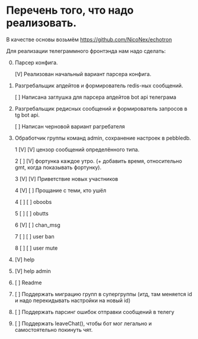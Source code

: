 # Перечень того, что надо реализовать.

В качестве основы возьмём https://github.com/NicoNex/echotron 

Для реализации телеграммного фронтэнда нам надо сделать:

0. Парсер конфига.

   [V] Реализован начальный вариант парсера конфига.

1. Разгребальщик апдейтов и формирователь redis-ных сообщений.

   [ ] Написана заглушка для парсера апдейтов bot api телеграма

2. Разгребальщик редисных сообщений и формирователь запросов в tg bot api.

   [ ] Написан черновой вариант рагребателя

3. Обработчик группы команд admin, сохранение настроек в pebbledb.

   1 [V] [V] цензор сообщений определённого типа.

   2 [ ] [V] фортунка каждое утро. (+ добавить время, относительно gmt, когда показывать фортунку).

   3 [V] [V] Приветствие новых участников

   4 [V] [ ] Прощание с теми, кто ушёл

   4 [ ] [ ] oboobs

   5 [ ] [ ] obutts

   6 [V] [ ] chan_msg

   7 [ ] [ ] user ban

   8 [ ] [ ] user mute

4. [V] help

5. [V] help admin

6. [ ] Readme

7. [ ] Поддержать миграцию групп в супергруппы (итд, там меняется id и надо перекидывать настройки на новый id)

8. [ ] Поддержать парсинг ошибок отправки сообщений в телегу

9. [ ] Поддержать leaveChat(), чтобы бот мог легально и самостоятельно покинуть чят.
